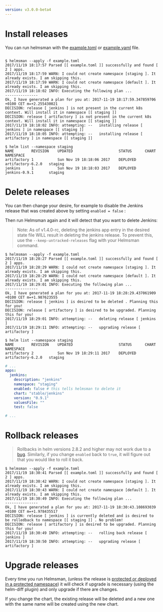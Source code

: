 ```yaml
---
version: v3.0.0-beta4
---
```


# Install releases

You can run helmsman with the [example.toml](https://github.com/Praqma/helmsman/blob/master/example.toml) or [example.yaml](https://github.com/Praqma/helmsman/blob/master/example.yaml) file.

```shell

$ helmsman --apply -f example.toml
2017/11/19 18:17:57 Parsed [[ example.toml ]] successfully and found [ 2 ] apps.
2017/11/19 18:17:59 WARN: I could not create namespace [staging ]. It already exists. I am skipping this.
2017/11/19 18:17:59 WARN: I could not create namespace [default ]. It already exists. I am skipping this.
2017/11/19 18:18:02 INFO: Executing the following plan ...
---------------
Ok, I have generated a plan for you at: 2017-11-19 18:17:59.347859706 +0100 CET m=+2.255430021
DECISION: release [ jenkins ] is not present in the current k8s context. Will install it in namespace [[ staging ]]
DECISION: release [ artifactory ] is not present in the current k8s context. Will install it in namespace [[ staging ]]
2017/11/19 18:18:02 INFO: attempting: --   installing release [ jenkins ] in namespace [[ staging ]]
2017/11/19 18:18:05 INFO: attempting: --   installing release [ artifactory ] in namespace [[ staging ]]

```

```shell
$ helm list --namespace staging
NAME       	REVISION	UPDATED                 	STATUS  	CHART            	NAMESPACE
artifactory	1       	Sun Nov 19 18:18:06 2017	DEPLOYED	artifactory-6.2.0	staging
jenkins    	1       	Sun Nov 19 18:18:03 2017	DEPLOYED	jenkins-0.9.1    	staging
```

# Delete releases

You can then change your desire, for example to disable the Jenkins release that was created above by setting `enabled = false` :

Then run Helmsman again and it will detect that you want to delete Jenkins:

> Note: As of v1.4.0-rc, deleting the jenkins app entry in the desired state file WILL result in deleting the jenkins release. To prevent this, use the `--keep-untracked-releases` flag with your Helmsman command.

```shell
$ helmsman --apply -f example.toml
2017/11/19 18:28:27 Parsed [[ example.toml ]] successfully and found [ 2 ] apps.
2017/11/19 18:28:29 WARN: I could not create namespace [staging ]. It already exists. I am skipping this.
2017/11/19 18:28:29 WARN: I could not create namespace [default ]. It already exists. I am skipping this.
2017/11/19 18:29:01 INFO: Executing the following plan ...
---------------
Ok, I have generated a plan for you at: 2017-11-19 18:28:29.437061909 +0100 CET m=+1.987623555
DECISION: release [ jenkins ] is desired to be deleted . Planning this for you!
DECISION: release [ artifactory ] is desired to be upgraded. Planning this for you!
2017/11/19 18:29:01 INFO: attempting: --   deleting release [ jenkins ]
2017/11/19 18:29:11 INFO: attempting: --   upgrading release [ artifactory ]
```

```shell
$ helm list --namespace staging
NAME       	REVISION	UPDATED                 	STATUS  	CHART            	NAMESPACE
artifactory	2       	Sun Nov 19 18:29:11 2017	DEPLOYED	artifactory-6.2.0	staging
```


```yaml
# ...
apps:
  jenkins:
    description: "jenkins"
    namespace: "staging"
    enabled: false # this tells helmsman to delete it
    chart: "stable/jenkins"
    version: "0.9.1"
    valuesFile: ""
    test: false

# ...
```

# Rollback releases

> Rollbacks in helm versions 2.8.2 and higher may not work due to a [bug](https://github.com/helm/helm/issues/3722).
Similarly, if you change `enabled` back to `true`, it will figure out that you would like to roll it back.

```shell
$ helmsman --apply -f example.toml
2017/11/19 18:30:41 Parsed [[ example.toml ]] successfully and found [ 2 ] apps.
2017/11/19 18:30:42 WARN: I could not create namespace [staging ]. It already exists. I am skipping this.
2017/11/19 18:30:43 WARN: I could not create namespace [default ]. It already exists. I am skipping this.
2017/11/19 18:30:49 INFO: Executing the following plan ...
---------------
Ok, I have generated a plan for you at: 2017-11-19 18:30:43.108693039 +0100 CET m=+1.978435517
DECISION: release [ jenkins ] is currently deleted and is desired to be rolledback to namespace [[ staging ]] . No problem!
DECISION: release [ artifactory ] is desired to be upgraded. Planning this for you!
2017/11/19 18:30:49 INFO: attempting: --   rolling back release [ jenkins ]
2017/11/19 18:30:50 INFO: attempting: --   upgrading release [ artifactory ]
```

# Upgrade releases

Every time you run Helmsman, (unless the release is [protected or deployed in a protected namespace](../misc/protect_namespaces_and_releases.md)) it will check if upgrade is necessary (using the helm-diff plugin) and only upgrade if there are changes.

If you change the chart, the existing release will be deleted and a new one with the same name will be created using the new chart.


